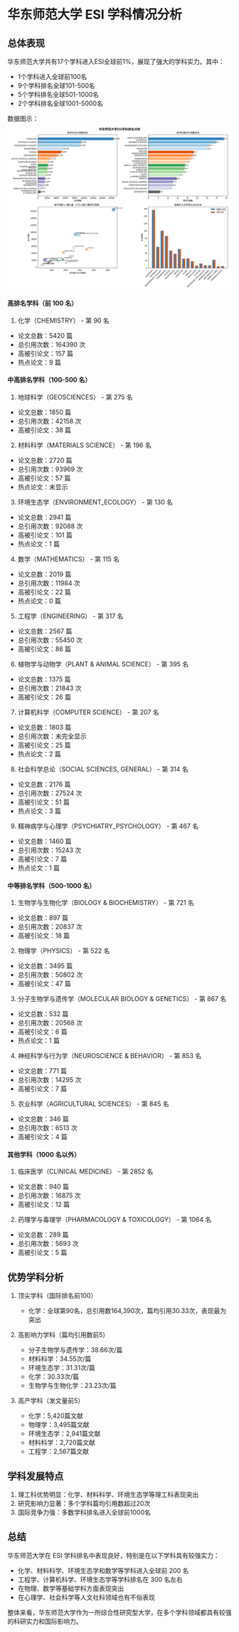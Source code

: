 # 华东师范大学 ESI 学科情况分析

## 总体表现
华东师范大学共有17个学科进入ESI全球前1%，展现了强大的学科实力。其中：
- 1个学科进入全球前100名
- 9个学科排名全球101-500名
- 5个学科排名全球501-1000名
- 2个学科排名全球1001-5000名

数据图示：
![](ecnu_data/graph.png)

#### 高排名学科（前 100 名）

1. 化学（CHEMISTRY） - 第 90 名

- 论文总数：5420 篇
- 总引用次数：164390 次
- 高被引论文：157 篇
- 热点论文：9 篇
  
#### 中高排名学科（100-500 名）

1. 地球科学（GEOSCIENCES） - 第 275 名

- 论文总数：1850 篇
- 总引用次数：42158 次
- 高被引论文：38 篇

2. 材料科学（MATERIALS SCIENCE） - 第 196 名

- 论文总数：2720 篇
- 总引用次数：93969 次
- 高被引论文：57 篇
- 热点论文：未显示

3. 环境生态学（ENVIRONMENT_ECOLOGY） - 第 130 名

- 论文总数：2941 篇
- 总引用次数：92088 次
- 高被引论文：101 篇
- 热点论文：1 篇

4. 数学（MATHEMATICS） - 第 115 名

- 论文总数：2019 篇
- 总引用次数：11984 次
- 高被引论文：22 篇
- 热点论文：0 篇

5. 工程学（ENGINEERING） - 第 317 名

- 论文总数：2567 篇
- 总引用次数：55450 次
- 高被引论文：86 篇

6. 植物学与动物学（PLANT & ANIMAL SCIENCE） - 第 395 名

- 论文总数：1375 篇
- 总引用次数：21843 次
- 高被引论文：26 篇

7. 计算机科学（COMPUTER SCIENCE） - 第 207 名

- 论文总数：1803 篇
- 总引用次数：未完全显示
- 高被引论文：25 篇
- 热点论文：2 篇

8. 社会科学总论（SOCIAL SCIENCES, GENERAL） - 第 314 名

- 论文总数：2176 篇
- 总引用次数：27524 次
- 高被引论文：51 篇
- 热点论文：3 篇

9. 精神病学与心理学（PSYCHIATRY_PSYCHOLOGY） - 第 467 名

- 论文总数：1460 篇
- 总引用次数：15243 次
- 高被引论文：7 篇
- 热点论文：1 篇

#### 中等排名学科（500-1000 名）

1. 生物学与生物化学（BIOLOGY & BIOCHEMISTRY） - 第 721 名

- 论文总数：897 篇
- 总引用次数：20837 次
- 高被引论文：18 篇

2. 物理学（PHYSICS） - 第 522 名

- 论文总数：3495 篇
- 总引用次数：50802 次
- 高被引论文：47 篇


3. 分子生物学与遗传学（MOLECULAR BIOLOGY & GENETICS） - 第 867 名

- 论文总数：532 篇
- 总引用次数：20568 次
- 高被引论文：6 篇
- 热点论文：1 篇

4. 神经科学与行为学（NEUROSCIENCE & BEHAVIOR） - 第 853 名

- 论文总数：771 篇
- 总引用次数：14295 次
- 高被引论文：7 篇


5. 农业科学（AGRICULTURAL SCIENCES） - 第 845 名

- 论文总数：346 篇
- 总引用次数：6513 次
- 高被引论文：4 篇
#### 其他学科（1000 名以外）

1. 临床医学（CLINICAL MEDICINE） - 第 2852 名

- 论文总数：940 篇
- 总引用次数：16875 次
- 高被引论文：12 篇

2. 药理学与毒理学（PHARMACOLOGY & TOXICOLOGY） - 第 1064 名

- 论文总数：289 篇
- 总引用次数：5693 次
- 高被引论文：5 篇

## 优势学科分析

1. 顶尖学科（国际排名前100）
   - 化学：全球第90名，总引用数164,390次，篇均引用30.33次，表现最为突出

2. 高影响力学科（篇均引用数前5）
   - 分子生物学与遗传学：38.66次/篇
   - 材料科学：34.55次/篇
   - 环境生态学：31.31次/篇
   - 化学：30.33次/篇
   - 生物学与生物化学：23.23次/篇

3. 高产学科（发文量前5）
   - 化学：5,420篇文献
   - 物理学：3,495篇文献
   - 环境生态学：2,941篇文献
   - 材料科学：2,720篇文献
   - 工程学：2,567篇文献
  

## 学科发展特点

1. 理工科优势明显：化学、材料科学、环境生态学等理工科表现突出
2. 研究影响力显著：多个学科篇均引用数超过20次
3. 国际竞争力强：多数学科排名进入全球前1000名


## 总结

华东师范大学在 ESI 学科排名中表现良好，特别是在以下学科具有较强实力：
- 化学、材料科学、环境生态学和数学等学科进入全球前 200 名
- 工程学、计算机科学、环境生态学等学科排名在 300 名左右
- 在物理、数学等基础学科方面表现突出
- 在心理学、社会科学等人文社科领域也有不俗表现
  
整体来看，华东师范大学作为一所综合性研究型大学，在多个学科领域都具有较强的科研实力和国际影响力。



